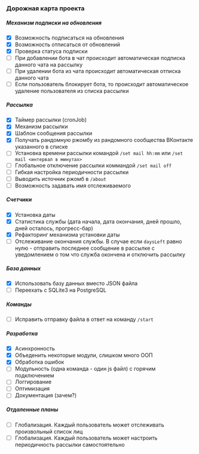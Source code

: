 ### Дорожная карта проекта

##### Механизм подписки на обновления

- [x] Возможность подписаться на обновления
- [x] Возможность отписаться от обновлений
- [x] Проверка статуса подписки
- [ ] При добавлении бота в чат происходит автоматическая подписка данного чата на рассылку
- [ ] При удалении бота из чата происходит автоматическая отписка данного чата
- [ ] Если пользователь блокирует бота, то происходит автоматическое удаление пользователя из списка рассылки

##### Рассылка

- [x] Таймер рассылки (cronJob)
- [x] Механизм рассылки
- [x] Шаблон сообщения рассылки
- [x] Получать рандомную ржомбу из рандомного сообщества ВКонтакте указанного в списке
- [ ] Установка времени рассылки командой `/set mail hh:mm` или `/set mail <интервал в минутах>`
- [ ] Глобальное отключение рассылки коммандой `/set mail off`
- [ ] Гибкая настройка периодичности рассылки
- [ ] Выводить источник ржомб в `/about`
- [ ] Возможность задавать имя отслеживаемого
 
##### Счетчики

- [x] Установка даты
- [x] Статистика службы (дата начала, дата окончания, дней прошло, дней осталось, прогресс-бар)
- [x] Рефакторинг механизма установки даты
- [ ] Отслеживание окончания службы. В случае если `daysLeft` равно нулю - отправить последнее сообщение в рассылке с уведомлением о том что служба окончена и отключить рассылку

##### База данных

- [x] Использовать базу данных вместо JSON файла
- [ ] Переехать с SQLite3 на PostgreSQL

##### Команды

- [ ] Исправить отправку файла в ответ на команду `/start`

##### Разработка

- [x] Асинхронность
- [x] Объеденить некоторые модули, слишком много ООП
- [x] Обработка ошибок
- [ ] Модульность (одна команда - один js файл) с горячим подключением
- [ ] Логгирование
- [ ] Оптимизация
- [ ] Документация (зачем?)

##### Отдаленные планы

- [ ] Глобализация. Каждый пользователь может отслеживать произвольный список лиц
- [ ] Глобализация. Каждый пользователь может настроить периодичность рассылки самостоятельно
